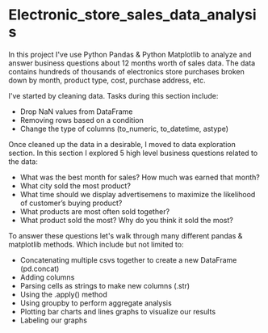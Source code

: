 # Electronic_store_sales_data_analysis

In this project I've use Python Pandas & Python Matplotlib to analyze and answer business questions about 12 months worth of sales data. 
The data contains hundreds of thousands of electronics store purchases broken down by month, product type, cost, purchase address, etc. 

I've started by cleaning data. Tasks during this section include:
- Drop NaN values from DataFrame
- Removing rows based on a condition
- Change the type of columns (to_numeric, to_datetime, astype)

Once cleaned up the data in a desirable, I moved to data exploration section. In this section I explored 5 high level business questions related to the data:
- What was the best month for sales? How much was earned that month?
- What city sold the most product?
- What time should we display advertisemens to maximize the likelihood of customer’s buying product?
- What products are most often sold together?
- What product sold the most? Why do you think it sold the most?

To answer these questions let's walk through many different pandas & matplotlib methods. Which include but not limited to:
- Concatenating multiple csvs together to create a new DataFrame (pd.concat)
- Adding columns
- Parsing cells as strings to make new columns (.str)
- Using the .apply() method
- Using groupby to perform aggregate analysis
- Plotting bar charts and lines graphs to visualize our results
- Labeling our graphs

